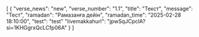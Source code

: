 [
  {
    "verse_news": "new",
    "verse_number": "1.1",
    "title": "Текст",
    "message": "Тест",
    "ramadan": "Рамазанға дейін",
    "ramadan_time": "2025-02-28 18:10:00",
    "test": "test"
    "livemakkahurl": "jpwSqJCpclA?si=1KHGgrxQcLCfp06A"
  }
]